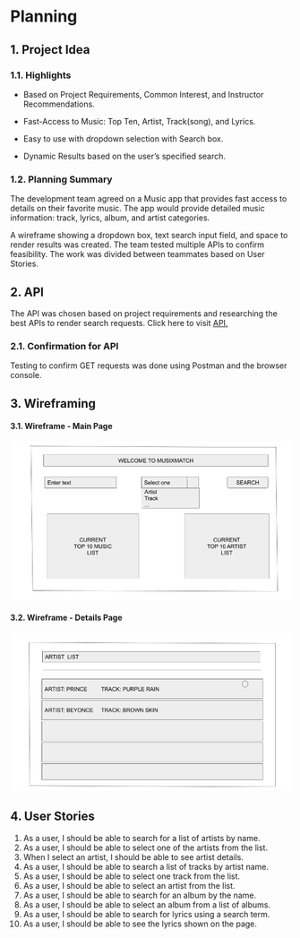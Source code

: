 # Planning

## 1. Project Idea

### 1.1. Highlights

- Based on Project Requirements, Common Interest, and Instructor
  Recommendations.
- Fast-Access to Music: Top Ten, Artist, Track(song), and Lyrics.

- Easy to use with dropdown selection with Search box.

- Dynamic Results based on the user’s specified search.

### 1.2. Planning Summary

The development team agreed on a Music app that provides fast access to details on their favorite music. The app would provide detailed music information: track, lyrics, album, and artist categories.

A wireframe showing a dropdown box, text search input field, and space to render results was created. The team tested multiple APIs to confirm feasibility. The work was divided between teammates based on User Stories.

## 2. API

The API was chosen based on project requirements and researching the best APIs to render search requests.
Click here to visit [API.](https://api.musixmatch.com)

### 2.1. Confirmation for API

Testing to confirm GET requests was done using Postman and the browser console.

## 3. Wireframing

#### 3.1. Wireframe - Main Page

![Wireframes](./images/REACT_JS_MUSIXMATCH_MAIN.png)

#### 3.2. Wireframe - Details Page

![Wireframes](./images/REACT_JS_MUSIXMATCH_DETAIL.png)

## 4. User Stories

1. As a user, I should be able to search for a list of artists by name.
2. As a user, I should be able to select one of the artists from the list.
3. When I select an artist, I should be able to see artist details.
4. As a user, I should be able to search a list of tracks by artist name.
5. As a user, I should be able to select one track from the list.
6. As a user, I should be able to select an artist from the list.
7. As a user, I should be able to search for an album by the name.
8. As a user, I should be able to select an album from a list of albums.
9. As a user, I should be able to search for lyrics using a search term.
10. As a user, I should be able to see the lyrics shown on the page.
